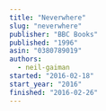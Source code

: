 ```yaml
---
title: "Neverwhere"
slug: "neverwhere"
publisher: "BBC Books"
published: "1996"
asin: "0380789019"
authors:
  - neil-gaiman
started: "2016-02-18"
start_year: "2016"
finished: "2016-02-26"
---
```

